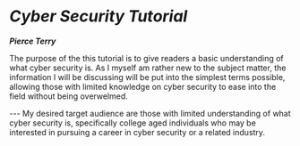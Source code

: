 # ***Cyber Security Tutorial***
**_Pierce Terry_**
<p>The purpose of the this tutorial is to give readers a basic understanding of what cyber security is. As I myself am rather new to the subject matter, the information I will be discussing will be put into the simplest terms possible, allowing those with limited knowledge on cyber security to ease into the field without being overwelmed.</p> 
--- 
My desired target audience are those with limited understanding of what cyber security is, specifically college aged individuals who may be interested in pursuing a career in cyber security or a related industry.
